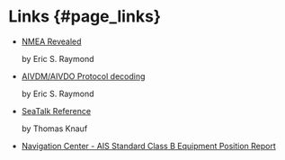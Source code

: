 Links {#page_links}
=====

- [NMEA Revealed](http://www.catb.org/gpsd/NMEA.html)

  by Eric S. Raymond

- [AIVDM/AIVDO Protocol decoding](http://www.catb.org/gpsd/AIVDM.html)

  by Eric S. Raymond

- [SeaTalk Reference](http://thomasknauf.de/seatalk.htm)

  by Thomas Knauf

- [Navigation Center - AIS Standard Class B Equipment Position Report](http://www.navcen.uscg.gov/?pageName=AISMessagesB)


